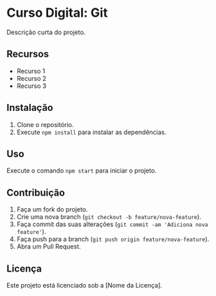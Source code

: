 # Curso Digital: Git

Descrição curta do projeto.

## Recursos

- Recurso 1
- Recurso 2
- Recurso 3

## Instalação

1. Clone o repositório.
2. Execute `npm install` para instalar as dependências.

## Uso

Execute o comando `npm start` para iniciar o projeto.

## Contribuição

1. Faça um fork do projeto.
2. Crie uma nova branch (`git checkout -b feature/nova-feature`).
3. Faça commit das suas alterações (`git commit -am 'Adiciona nova feature'`).
4. Faça push para a branch (`git push origin feature/nova-feature`).
5. Abra um Pull Request.

## Licença

Este projeto está licenciado sob a [Nome da Licença].

